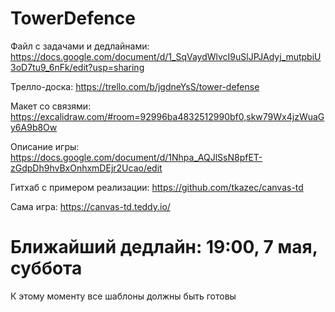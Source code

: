 # TowerDefence
Файл с задачами и дедлайнами: https://docs.google.com/document/d/1_SqVaydWlvcI9uSlJPJAdyj_mutpbiU3oD7tu9_6nFk/edit?usp=sharing 

Трелло-доска: https://trello.com/b/jgdneYsS/tower-defense

Макет со связями: https://excalidraw.com/#room=92996ba4832512990bf0,skw79Wx4jzWuaGy6A9b8Ow

Описание игры: https://docs.google.com/document/d/1Nhpa_AQJlSsN8pfET-zGdpDh9hvBxOnhxmDEjr2Ucao/edit

Гитхаб с примером реализации: https://github.com/tkazec/canvas-td

Сама игра: https://canvas-td.teddy.io/

# Ближайший дедлайн: 19:00, 7 мая, суббота
К этому моменту все шаблоны должны быть готовы

